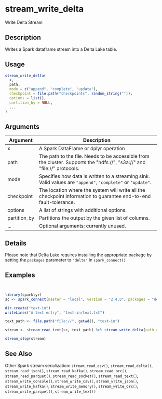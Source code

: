 # stream_write_delta


Write Delta Stream




## Description

Writes a Spark dataframe stream into a Delta Lake table.





## Usage
```r
stream_write_delta(
  x,
  path,
  mode = c("append", "complete", "update"),
  checkpoint = file.path("checkpoints", random_string("")),
  options = list(),
  partition_by = NULL,
  ...
)
```




## Arguments


Argument      |Description
------------- |----------------
x | A Spark DataFrame or dplyr operation
path | The path to the file. Needs to be accessible from the cluster. Supports the "hdfs://", "s3a://" and "file://" protocols.
mode | Specifies how data is written to a streaming sink. Valid values are ``"append"``, ``"complete"`` or ``"update"``.
checkpoint | The location where the system will write all the checkpoint information to guarantee end-to-end fault-tolerance.
options | A list of strings with additional options.
partition_by | Partitions the output by the given list of columns.
... | Optional arguments; currently unused.




## Details

Please note that Delta Lake requires installing the appropriate
package by setting the ``packages`` parameter to ``"delta"`` in ``spark_connect()``






## Examples

```r


library(sparklyr)
sc <- spark_connect(master = "local", version = "2.4.0", packages = "delta")

dir.create("text-in")
writeLines("A text entry", "text-in/text.txt")

text_path <- file.path("file://", getwd(), "text-in")

stream <- stream_read_text(sc, text_path) %>% stream_write_delta(path = "delta-test")

stream_stop(stream)

```






## See Also

Other Spark stream serialization: 
`stream_read_csv()`,
`stream_read_delta()`,
`stream_read_json()`,
`stream_read_kafka()`,
`stream_read_orc()`,
`stream_read_parquet()`,
`stream_read_socket()`,
`stream_read_text()`,
`stream_write_console()`,
`stream_write_csv()`,
`stream_write_json()`,
`stream_write_kafka()`,
`stream_write_memory()`,
`stream_write_orc()`,
`stream_write_parquet()`,
`stream_write_text()`



